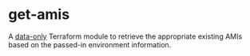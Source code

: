# get-amis

A [data-only](https://www.terraform.io/docs/modules/composition.html#data-only-modules) Terraform module to retrieve the appropriate existing AMIs based on the passed-in environment information.
